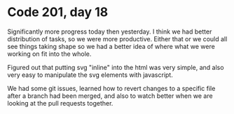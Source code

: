 # Code 201, day 18

Significantly more progress today then yesterday.  I think we had better distribution of tasks, so we were more productive. Either that or we could all see things taking shape so we had a better idea of where what we were working on fit into the whole.

Figured out that putting svg "inline" into the html was very simple, and also very easy to manipulate the svg elements with javascript.  

We had some git issues, learned how to revert changes to a specific file after a branch had been merged, and also to watch better when we are looking at the pull requests together.
